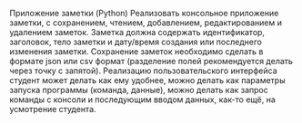  Приложение заметки (Python)
 Реализовать консольное приложение заметки, с сохранением, чтением, добавлением, редактированием и удалением заметок.
 Заметка должна содержать идентификатор, заголовок, тело заметки и дату/время создания или последнего изменения заметки.
 Сохранение заметок необходимо сделать в формате json или csv формат (разделение полей рекомендуется делать через точку с запятой). 
 Реализацию пользовательского интерфейса студент может делать как ему удобнее, можно делать как параметры запуска программы (команда, данные), 
 можно делать как запрос команды с консоли и последующим вводом данных, как-то ещё, на усмотрение студента.
